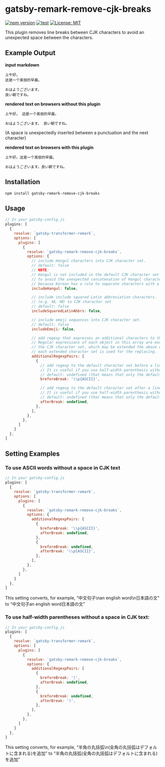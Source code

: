 # gatsby-remark-remove-cjk-breaks

[![npm version](https://badge.fury.io/js/gatsby-remark-remove-cjk-breaks.svg)](https://badge.fury.io/js/gatsby-remark-remove-cjk-breaks)
[![test](https://github.com/blyoa/gatsby-remark-remove-cjk-breaks/actions/workflows/node.js.yml/badge.svg)](https://github.com/blyoa/gatsby-remark-remove-cjk-breaks/actions/workflows/node.js.yml)
[![License: MIT](https://img.shields.io/badge/License-MIT-blue.svg)](https://https://github.com/blyoa/gatsby-remark-remove-cjk-breaks/blob/main/LICENSE)


This plugin removes line breaks between CJK characters to avoid an unexpected space between the characters.

## Example Output

**input markdown**

```
上午好。
这是一个美丽的早晨。

おはようございます。
良い朝ですね。
```

**rendered text on browsers without this plugin**
```
上午好。 这是一个美丽的早晨。

おはようございます。 良い朝ですね。
```
(A space is unexpectedly inserted between a punctuation and the next character)


**rendered text on browsers with this plugin**
```
上午好。这是一个美丽的早晨。

おはようございます。良い朝ですね。
```

## Installation

```
npm install gatsby-remark-remove-cjk-breaks
```

## Usage

```js
// In your gatsby-config.js
plugins: [
  {
    resolve: `gatsby-transformer-remark`,
    options: [
      plugins: [
        {
          resolve: `gatsby-remark-remove-cjk-breaks`,
          options: {
            // include Hangul characters into CJK character set.
            // default: false
            // NOTE:
            // Hangul is not included in the default CJK character set
            // to avoid the unexpected concatenation of Hangul characters
            // because Korean has a rule to separate characters with a space.
            includeHangul: false,

            // include include squared Latin abbreviation characters.
            // (e.g. ㎅, ㎆) to CJK character set
            // default: false
            includeSquaredLatinAbbrs: false,

            // include emoji sequences into CJK character set.
            // default: false
            includeEmoji: false,

            // add regexp that expresses an additional characters to the default character set.
            // Regular expressions of each object in this array are exclusively added to
            // the CJK character set, which may be extended the above options, and
            // each extended character set is used for the replacing.
            additionalRegexpPairs: [
              {
                // add regexp to the default character set before a line break.
                // It is useful if you use half-width parenthesis without a space n CJK text.
                // default: undefined (that means that only the default character set is used)
                breforeBreak: '\\p{ASCII}',

                // add regexp to the default character set after a line break.
                // It is useful if you use half-width parenthesis without a space in CJK text.
                // default: undefined (that means that only the default character set is used)
                afterBreak: undefined,
              },
            ],
          },
        },
      ]
    ]
  },
]
```


## Setting Examples

### To use ASCII words without a space in CJK text

```js
// In your gatsby-config.js
plugins: [
  {
    resolve: `gatsby-transformer-remark`,
    options: [
      plugins: [
        {
          resolve: `gatsby-remark-remove-cjk-breaks`,
          options: {
            additionalRegexpPairs: [
              {
                breforeBreak: '\\p{ASCII}',
                afterBreak: undefined,
              },
              {
                breforeBreak: undefined,
                afterBreak: '\\p{ASCII}',
              },
            ],
          },
        },
      ]
    ]
  },
]
```

This setting converts, for example,
“中文句子\nan english word\n日本語の文” to
“中文句子an english word日本語の文”


### To use half-width parentheses without a space in CJK text:
```js
// In your gatsby-config.js
plugins: [
  {
    resolve: `gatsby-transformer-remark`,
    options: [
      plugins: [
        {
          resolve: `gatsby-remark-remove-cjk-breaks`,
          options: {
            additionalRegexpPairs: [
              {
                breforeBreak: '(',
                afterBreak: undefined,
              },
              {
                breforeBreak: undefined,
                afterBreak: ')',
              },
            ],
          },
        },
      ]
    ]
  },
]
```

This setting converts, for example,
“半角の丸括弧\n(全角の丸括弧はデフォルトに含まれる)を追加” to
“半角の丸括弧(全角の丸括弧はデフォルトに含まれる)を追加”

